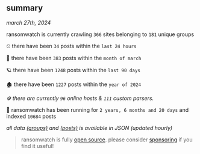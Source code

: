 
## summary
_march 27th, 2024_

ransomwatch is currently crawling `366` sites belonging to `181` unique groups

⏲ there have been `34` posts within the `last 24 hours`

🦈 there have been `383` posts within the `month of march`

🪐 there have been `1248` posts within the `last 90 days`

🏚 there have been `1227` posts within the `year of 2024`

_⚙️ there are currently `96` online hosts & `111` custom parsers._

🦕 ransomwatch has been running for `2 years, 6 months and 20 days` and indexed `10684` posts

_all data  [(groups)](http://ransomwhat.telemetry.ltd/groups) and [(posts)](http://ransomwhat.telemetry.ltd/posts) is available in JSON (updated hourly)_

> ransomwatch is fully [open source](https://github.com/joshhighet/ransomwatch#ransomwatch--). please consider [sponsoring](https://github.com/sponsors/joshhighet) if you find it useful!
